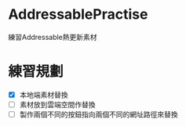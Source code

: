 # AddressablePractise
練習Addressable熱更新素材

# 練習規劃
- [x] 本地端素材替換
- [ ] 素材放到雲端空間作替換
- [ ] 製作兩個不同的按鈕指向兩個不同的網址路徑來替換
